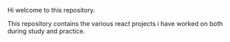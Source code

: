 Hi welcome to this repository. 

This repository contains the various react projects i have worked on both during study and practice.